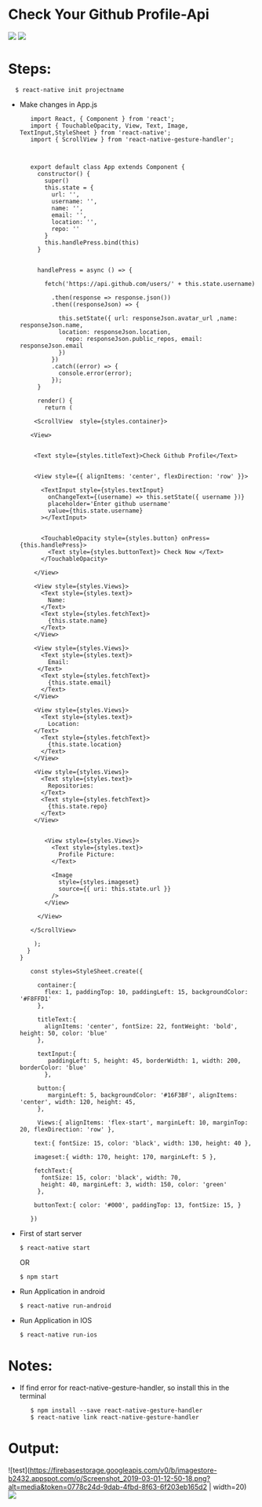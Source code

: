 # Check Your Github Profile-Api


![](https://cdn-images-1.medium.com/max/1600/1*safAvjgR68qpQCreDTOcYA.png)
   ![](https://encrypted-tbn0.gstatic.com/images?q=tbn:ANd9GcQeo34UzEg1VMXlvv_biJ6hoROD6dt_kcW7zimjLD_vWxm2f7AUwQ) 


# Steps:
 
      $ react-native init projectname

* Make changes in App.js


       
          
         import React, { Component } from 'react';
         import { TouchableOpacity, View, Text, Image, TextInput,StyleSheet } from 'react-native';
         import { ScrollView } from 'react-native-gesture-handler';



         export default class App extends Component {
           constructor() {
             super()
             this.state = {
               url: '',
               username: '',
               name: '',
               email: '',
               location: '',
               repo: ''
             }
             this.handlePress.bind(this)
           }


           handlePress = async () => {

             fetch('https://api.github.com/users/' + this.state.username)

               .then(response => response.json())
               .then((responseJson) => {

                 this.setState({ url: responseJson.avatar_url ,name: responseJson.name,
                 location: responseJson.location,
                   repo: responseJson.public_repos, email: responseJson.email 
                 })
               })
               .catch((error) => {
                 console.error(error);
               });
           }

           render() {
             return (

          <ScrollView  style={styles.container}>

         <View>


          <Text style={styles.titleText}>Check Github Profile</Text>


          <View style={{ alignItems: 'center', flexDirection: 'row' }}>

            <TextInput style={styles.textInput}
              onChangeText={(username) => this.setState({ username })}
              placeholder='Enter github username'
              value={this.state.username}
            ></TextInput>


            <TouchableOpacity style={styles.button} onPress={this.handlePress}>
              <Text style={styles.buttonText}> Check Now </Text>
            </TouchableOpacity>

          </View>

          <View style={styles.Views}>
            <Text style={styles.text}>
              Name:
            </Text>
            <Text style={styles.fetchText}>
              {this.state.name}
            </Text>
          </View>

          <View style={styles.Views}>
            <Text style={styles.text}>
              Email:
           </Text>
            <Text style={styles.fetchText}>
              {this.state.email}
            </Text>
          </View>

          <View style={styles.Views}>
            <Text style={styles.text}>
              Location:
          </Text>
            <Text style={styles.fetchText}>
              {this.state.location}
            </Text>
          </View>

          <View style={styles.Views}>
            <Text style={styles.text}>
              Repositories:
            </Text>
            <Text style={styles.fetchText}>
              {this.state.repo}
            </Text>
          </View>


             <View style={styles.Views}>
               <Text style={styles.text}>
                 Profile Picture:
               </Text>

               <Image
                 style={styles.imageset}
                 source={{ uri: this.state.url }}
               />
             </View>

           </View>

         </ScrollView>

          );
        }
      }

         const styles=StyleSheet.create({

           container:{
             flex: 1, paddingTop: 10, paddingLeft: 15, backgroundColor: '#F8FFD1'
           },

           titleText:{
             alignItems: 'center', fontSize: 22, fontWeight: 'bold', height: 50, color: 'blue'
           },

           textInput:{
              paddingLeft: 5, height: 45, borderWidth: 1, width: 200, borderColor: 'blue' 
             },

           button:{
              marginLeft: 5, backgroundColor: '#16F3BF', alignItems: 'center', width: 120, height: 45, 
           },

           Views:{ alignItems: 'flex-start', marginLeft: 10, marginTop: 20, flexDirection: 'row' },

          text:{ fontSize: 15, color: 'black', width: 130, height: 40 },

          imageset:{ width: 170, height: 170, marginLeft: 5 },

          fetchText:{ 
            fontSize: 15, color: 'black', width: 70, 
            height: 40, marginLeft: 3, width: 150, color: 'green' 
           },

          buttonText:{ color: '#000', paddingTop: 13, fontSize: 15, }

         })
      

* First of start server

      $ react-native start 
    OR
      
      $ npm start
   

* Run Application in android

      $ react-native run-android
      
      

* Run Application in IOS

      $ react-native run-ios


# Notes:

* If find error for react-native-gesture-handler, so install this in the terminal

         $ npm install --save react-native-gesture-handler
         $ react-native link react-native-gesture-handler
         
 
# Output:

![test](https://firebasestorage.googleapis.com/v0/b/imagestore-b2432.appspot.com/o/Screenshot_2019-03-01-12-50-18.png?alt=media&token=0778c24d-9dab-4fbd-8f63-6f203eb165d2 | width=20) ![](https://firebasestorage.googleapis.com/v0/b/imagestore-b2432.appspot.com/o/Screenshot_2019-03-01-12-50-35.png?alt=media&token=c851d9b6-8d1d-4f76-ab0d-93006b79fbb5)


